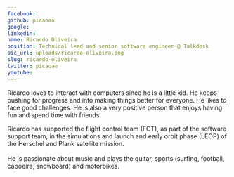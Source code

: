 ```yaml
---
facebook: 
github: picaoao
google: 
linkedin: 
name: Ricardo Oliveira
position: Technical lead and senior software engineer @ Talkdesk
pic_url: uploads/ricardo-oliveira.png
slug: ricardo-oliveira
twitter: picaoao
youtube: 
---
```

<p>Ricardo loves to interact with computers since he is a little kid. He keeps pushing for progress and into making things better for everyone. He likes to face good challenges. He is also a very positive person that enjoys having fun and spend time with friends.</p>

<p>Ricardo has supported the flight control team (FCT), as part of the software support team, in the simulations and launch and early orbit phase (LEOP) of the Herschel and Plank satellite mission.<br />
<br />
He is passionate about music and plays the guitar, sports (surfing, football, capoeira, snowboard) and motorbikes.</p>
